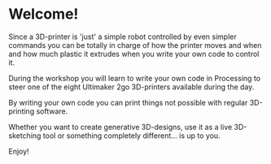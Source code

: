 # Welcome!

Since a 3D-printer is 'just' a simple robot controlled by even simpler commands you can be totally in charge of how the printer moves and when and how much plastic it extrudes when you write your own code to control it.

During the workshop you will learn to write your own code in Processing to steer one of the eight Ultimaker 2go 3D-printers available during the day. 

By writing your own code you can print things not possible with regular 3D-printing software. 

Whether you want to create generative 3D-designs, use it as a live 3D-sketching tool or something completely different... is up to you.

Enjoy!
